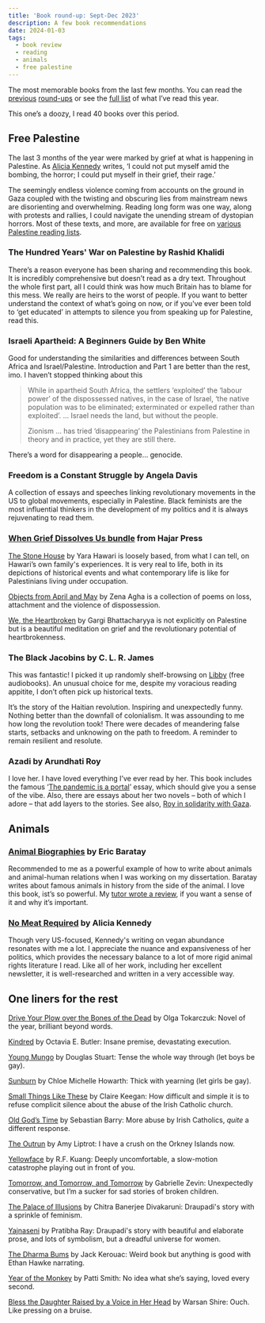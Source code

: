 ```yaml
---
title: 'Book round-up: Sept-Dec 2023'
description: A few book recommendations   
date: 2024-01-03
tags:
  - book review 
  - reading
  - animals
  - free palestine
---
```


The most memorable books from the last few months. You can read the [previous](/digital-garden/book-roundup-jan-may-2023) [round-ups](/digital-garden/book-roundup-june-aug-2023) or see the [full list](https://app.thestorygraph.com/books-read/soniaturcotte?year=2023) of what I’ve read this year. 

This one’s a doozy, I read 40 books over this period.

## Free Palestine 

The last 3 months of the year were marked by grief at what is happening in Palestine. As [Alicia Kennedy](https://www.aliciakennedy.news/p/both-joyful-and-killjoy) writes, ‘I could not put myself amid the bombing, the horror; I could put myself in their grief, their rage.’

The seemingly endless violence coming from accounts on the ground in Gaza coupled with the twisting and obscuring lies from mainstream news are disorienting and overwhelming. Reading long form was one way, along with protests and rallies, I could navigate the unending stream of dystopian horrors. Most of these texts, and more, are available for free on [various Palestine reading lists](https://www.are.na/sonia-turcotte/pedagogy-cwxfb2fo-fu).

### The Hundred Years' War on Palestine by Rashid Khalidi 
There’s a reason everyone has been sharing and recommending this book. It is incredibly comprehensive but doesn’t read as a dry text. Throughout the whole first part, all I could think was how much Britain has to blame for this mess. We really are heirs to the worst of people. If you want to better understand the context of what’s going on now, or if you've ever been told to ‘get educated’ in attempts to silence you from speaking up for Palestine, read this.

### Israeli Apartheid: A Beginners Guide by Ben White 
Good for understanding the similarities and differences between South Africa and Israel/Palestine. Introduction and Part 1 are better than the rest, imo. I haven’t stopped thinking about this

> While in apartheid South Africa, the settlers ‘exploited’ the ‘labour power’ of the dispossessed natives, in the case of Israel, ‘the native population was to be eliminated; exterminated or expelled rather than exploited’. … Israel needs the land, but without the people.
>
> Zionism … has tried ‘disappearing’ the Palestinians from Palestine in theory and in practice, yet they are still there.

There’s a word for disappearing a people… genocide. 

### Freedom is a Constant Struggle by Angela Davis

A collection of essays and speeches linking revolutionary movements in the US to global movements, especially in Palestine. Black feminists are the most influential thinkers in the development of my politics and it is always rejuvenating to read them.


### [When Grief Dissolves Us bundle](https://www.hajarpress.com/bundles/p/when-grief-dissolves-us-bundle) from Hajar Press

[The Stone House](https://www.hajarpress.com/books/the-stone-house) by Yara Hawari is loosely based, from what I can tell, on Hawari’s own family's experiences. It is very real to life, both in its depictions of historical events and what contemporary life is like for Palestinians living under occupation.

[Objects from April and May](https://www.hajarpress.com/books/objects-from-april-and-may) by Zena Agha is a collection of poems on loss, attachment and the violence of dispossession.

[We, the Heartbroken](https://www.hajarpress.com/books/we-the-heartbroken) by Gargi Bhattacharyya is not explicitly on Palestine but is a beautiful meditation on grief and the revolutionary potential of heartbrokenness.

### The Black Jacobins by C. L. R. James

This was fantastic! I picked it up randomly shelf-browsing on [Libby](https://libbyapp.com/interview/welcome#doYouHaveACard) (free audiobooks). An unusual choice for me, despite my voracious reading appitite, I don’t often pick up historical texts. 

It’s the story of the Haitian revolution. Inspiring and unexpectedly funny. Nothing better than the downfall of colonialism. It was assounding to me how long the revolution took! There were decades of meandering false starts, setbacks and unknowing on the path to freedom. A reminder to remain resilient and resolute.

### Azadi by Arundhati Roy

I love her. I have loved everything I’ve ever read by her. This book includes the famous ‘[The pandemic is a portal](https://www.ft.com/content/10d8f5e8-74eb-11ea-95fe-fcd274e920ca)’ essay, which should give you a sense of the vibe. Also, there are essays about her two novels – both of which I adore – that add layers to the stories. See also, [Roy in solidarity with Gaza](https://lithub.com/arundhati-roy-calls-the-siege-of-gaza-a-crime-against-humanity/). 


## Animals

### [Animal Biographies](https://ugapress.org/book/9780820362182/animal-biographies/) by Eric Baratay

Recommended to me as a powerful example of how to write about animals and animal-human relations when I was working on my dissertation. Baratay writes about famous animals in history from the side of the animal. I love this book, ist’s so powerful. My [tutor wrote a review](https://humanimalia.org/article/view/16715/19527), if you want a sense of it and why it’s important.

### [No Meat Required](https://alicia-kennedy.com/books) by Alicia Kennedy 

Though very US-focused, Kennedy's writing on vegan abundance resonates with me a lot. I appreciate the nuance and expansiveness of her politics, which provides the necessary balance to a lot of more rigid animal rights literature I read. Like all of her work, including her excellent newsletter, it is well-researched and written in a very accessible way. 

## One liners for the rest

[Drive Your Plow over the Bones of the Dead](https://app.thestorygraph.com/books/a6945671-a5fe-4551-a4c9-9b213f2955b4) by Olga Tokarczuk: Novel of the year, brilliant beyond words.

[Kindred](https://app.thestorygraph.com/books/3d7e0159-16a5-48f8-b41f-66c96a817fb1) by Octavia E. Butler: Insane premise, devastating execution.

[Young Mungo](https://app.thestorygraph.com/books/26bf42e2-571e-4b88-b92a-f91466d678f3) by Douglas Stuart: Tense the whole way through (let boys be gay).

[Sunburn](https://app.thestorygraph.com/books/dfc96449-adbc-4c90-b8a2-c70062f55d63) by Chloe Michelle Howarth: Thick with yearning (let girls be gay).

[Small Things Like These](https://app.thestorygraph.com/books/5c578246-7c45-44f3-96b5-da6b9cd5b281) by Claire Keegan: How difficult and simple it is to refuse complicit silence about the abuse of the Irish Catholic church.

[Old God’s Time](https://app.thestorygraph.com/books/2b871acd-5c20-4966-be8c-5cf901fe99e1) by Sebastian Barry: More abuse by Irish Catholics, _quite_ a different response.

[The Outrun](https://app.thestorygraph.com/books/b0d0dc31-9d1a-45b4-b5d7-892d35f89aa2 ) by Amy Liptrot: I have a crush on the Orkney Islands now.

[Yellowface](https://app.thestorygraph.com/books/c61a54c1-2dd1-45da-814f-e1e8278a4c68) by R.F. Kuang: Deeply uncomfortable, a slow-motion catastrophe playing out in front of you.

[Tomorrow, and Tomorrow, and Tomorrow](https://app.thestorygraph.com/books/167cc896-1a42-4383-8189-56630e602911) by Gabrielle Zevin: Unexpectedly conservative, but I’m a sucker for sad stories of broken children.

[The Palace of Illusions](https://app.thestorygraph.com/books/f917ad43-1108-4cff-9b3c-0c36a6418230) by Chitra Banerjee Divakaruni: Draupadi's story with a sprinkle of feminism.

[Yajnaseni](https://app.thestorygraph.com/books/27cf349c-d49c-441c-b397-c0bcad226419) by Pratibha Ray: Draupadi's story with beautiful and elaborate prose, and lots of symbolism, but a dreadful universe for women.

[The Dharma Bums](https://app.thestorygraph.com/books/c2faf42a-ed22-44a6-a460-a717058a8344) by Jack Kerouac: Weird book but anything is good with Ethan Hawke narrating.

[Year of the Monkey](https://app.thestorygraph.com/books/4c3f91e6-e7bf-4bce-b0e4-d35611b64b71) by Patti Smith: No idea what she’s saying, loved every second.

[Bless the Daughter Raised by a Voice in Her Head](https://app.thestorygraph.com/books/153add7a-954e-47fd-a07a-0cb79e251048) by Warsan Shire: Ouch. Like pressing on a bruise.